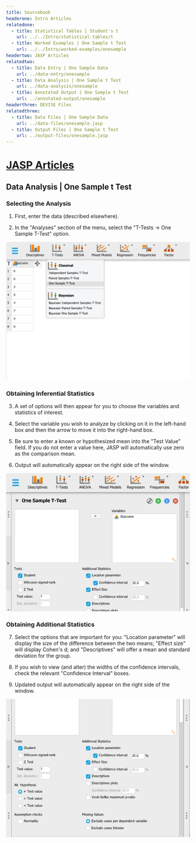 ```yaml
---
title: Sourcebook
headerone: Intro Articles
relatedone:
  - title: Statistical Tables | Student's t
    url: ../../Intro/statistical-tables/t
  - title: Worked Examples | One Sample t Test
    url: ../../Intro/worked-examples/onesample
headertwo: JASP Articles
relatedtwo:
  - title: Data Entry | One Sample Data
    url: ../data-entry/onesample
  - title: Data Analysis | One Sample t Test
    url: ../data-analysis/onesample
  - title: Annotated Output | One Sample t Test
    url: ../annotated-output/onesample
headerthree: DEVISE Files
relatedthree:
  - title: Data Files | One Sample Data
    url: ../data-files/onesample.jasp
  - title: Output Files | One Sample t Test
    url: ../output-files/onesample.jasp
---
```


# [JASP Articles](../index.md)

## Data Analysis | One Sample t Test

### Selecting the Analysis

1. First, enter the data (described elsewhere).

2. In the "Analyses" section of the menu, select the "T-Tests → One Sample T-Test" option.

<p align="center"><kbd><img src="onesample1.png"></kbd></p>

### Obtaining Inferential Statistics

3. A set of options will then appear for you to choose the variables and statistics of interest.

4. Select the variable you wish to analyze by clicking on it in the left-hand box and then the arrow to move it into the right-hand box. 

5. Be sure to enter a known or hypothesized mean into the "Test Value" field. If you do not enter a value here, JASP will automatically use zero as the comparison mean.

6. Output will automatically appear on the right side of the window. 

<p align="center"><kbd><img src="onesample2.png"></kbd></p>

### Obtaining Additional Statistics

7. Select the options that are important for you: "Location parameter" will display the size of the difference between the two means; "Effect size" will display Cohen's d; and "Descriptives" will offer a mean and standard deviation for the group. 

8. If you wish to view (and alter) the widths of the confidence intervals, check the relevant "Confidence Interval" boxes. 

9. Updated output will automatically appear on the right side of the window. 

<p align="center"><kbd><img src="onesample3.png"></kbd></p>
